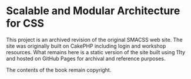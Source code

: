 # Scalable and Modular Architecture for CSS

This project is an archived revision of the original SMACSS web site. The site was originally built on CakePHP 
including login and workshop resources. What remains here is a static version of the site built using 11ty and 
hosted on GitHub Pages for archival and reference purposes. 

The contents of the book remain copyright. 
